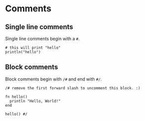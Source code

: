 # Comments

## Single line comments

Single line comments begin with a `#`.

```hayward
# this will print "hello"
println("hello")
```

## Block comments

Block comments begin with `/#` and end with `#/`.

```
/# remove the first forward slash to uncomment this block. :)

fn hello()
  println "Hello, World!"
end

hello() #/
```